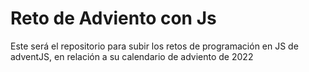 # Reto de Adviento con Js

Este será el repositorio para subir los retos de programación en JS de adventJS, en relación a su calendario de adviento de 2022
